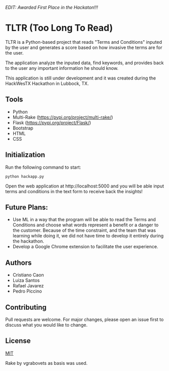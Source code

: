 *EDIT: Awarded First Place in the Hackaton!!!*

# TLTR (Too Long To Read)
TLTR is a Python-based project that reads "Terms and Conditions" inputed by the user and generates a score based on how invasive the terms are for the user. 

The application analyze the inputed data, find keywords, and provides back to the user any important information he should know.

This application is still under development and it was created during the HackWesTX Hackathon in Lubbock, TX. 

## Tools

- Python
- Multi-Rake (https://pypi.org/project/multi-rake/)
- Flask (https://pypi.org/project/Flask/)
- Bootstrap
- HTML
- CSS

## Initialization

Run the following command to start:

```
python hackapp.py
```

Open the web application at http://localhost:5000 and you will be able input terms and conditions in the text form to receive back the insights!

## Future Plans:

- Use ML in a way that the program will be able to read the Terms and Conditions and choose what words represent a benefit or a danger to the customer. Because of the time constraint, and the team that was learning while doing it, we did not have time to develop it entirely during the hackathon. 
- Develop a Google Chrome extension to facilitate the user experience. 

## Authors
<ul>
  <li>Cristiano Caon</li>
  <li>Luiza Santos</li>
  <li>Rafael Javarez</li>
  <li>Pedro Piccino</li>
</ul>

## Contributing
Pull requests are welcome. For major changes, please open an issue first to discuss what you would like to change.

## License
[MIT](https://choosealicense.com/licenses/mit/)

Rake by vgrabovets as basis was used.
